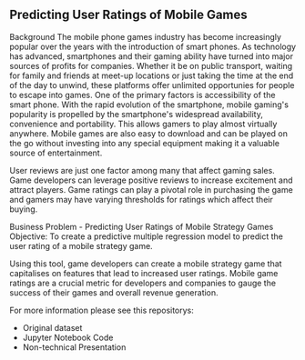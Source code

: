 ## Predicting User Ratings of Mobile Games 

Background
The mobile phone games industry has become increasingly popular over the years with the introduction of smart phones. As technology has advanced, smartphones and their gaming ability have turned into major sources of profits for companies. 
Whether it be on public transport, waiting for family and friends at meet-up locations or just taking the time at the end of the day to unwind, these platforms offer unlimited opportunies for people to escape into games.
One of the primary factors is accessibility of the smart phone. With the rapid evolution of the smartphone, mobile gaming's popularity is propelled by the smartphone's widespread availability, convenience and portability. This allows gamers to play almost virtually anywhere. 
Mobile games are also easy to download and can be played on the go without investing into any special equipment making it a valuable source of entertainment.

User reviews are just one factor among many that affect gaming sales. Game developers can leverage positive reviews to increase excitement and attract players. Game ratings can play a pivotal role in purchasing the game and gamers may have varying thresholds for ratings which affect their buying.

Business Problem - Predicting User Ratings of Mobile Strategy Games
Objective: To create a predictive multiple regression model to predict the user rating of a mobile strategy game.

Using this tool, game developers can create a mobile strategy game that capitalises on features that lead to increased user ratings. Mobile game ratings are a crucial metric for developers and companies to gauge the success of their games and overall revenue generation.





For more information please see this repositorys:
* Original dataset
* Jupyter Notebook Code
* Non-technical Presentation
